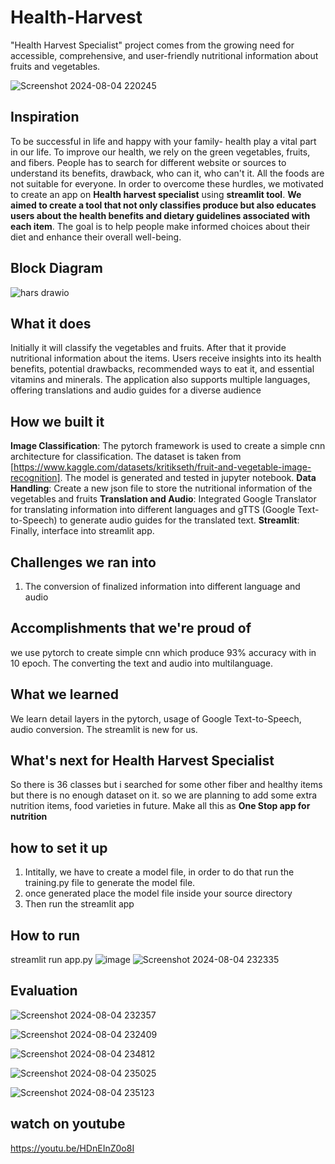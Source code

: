 # Health-Harvest
"Health Harvest Specialist" project comes from the growing need for accessible, comprehensive, and user-friendly nutritional information about fruits and vegetables.

![Screenshot 2024-08-04 220245](https://github.com/user-attachments/assets/1770d5bc-0e65-4e36-ae00-6df2988f63b1)

## Inspiration
To be successful in life and happy with your family- health play a vital part in our life. To improve our health, we rely on the green vegetables, fruits, and fibers. People has to search for different website or sources to understand its benefits, drawback, who can it, who can't it. All the foods are not suitable for everyone. In order to overcome these hurdles, we motivated to create an app on **Health harvest specialist** using **streamlit tool**. **We aimed to create a tool that not only classifies produce but also educates users about the health benefits and dietary guidelines associated with each item**. The goal is to help people make informed choices about their diet and enhance their overall well-being.
## Block Diagram
![hars drawio](https://github.com/user-attachments/assets/a413e299-998d-49c0-90f3-dbaa4e4d2486)

## What it does
Initially it will classify the vegetables and fruits. After that it provide nutritional information about the items.  Users receive insights into its health benefits, potential drawbacks, recommended ways to eat it, and essential vitamins and minerals. The application also supports multiple languages, offering translations and audio guides for a diverse audience
## How we built it
**Image Classification**: The pytorch framework is used to create a simple cnn architecture for classification. The dataset is taken from [https://www.kaggle.com/datasets/kritikseth/fruit-and-vegetable-image-recognition]. The model is generated and tested in jupyter notebook. 
**Data Handling**: Create a new json file to store the nutritional information of the vegetables and fruits
**Translation and Audio**: Integrated Google Translator for translating information into different languages and gTTS (Google Text-to-Speech) to generate audio guides for the translated text.
**Streamlit**: Finally, interface into streamlit app.
## Challenges we ran into
1. The conversion of finalized information into different language and audio
## Accomplishments that we're proud of
we use pytorch to create simple cnn which produce 93% accuracy with in 10 epoch. The converting the text and audio into multilanguage.
## What we learned
We learn detail layers in the pytorch, usage of Google Text-to-Speech, audio conversion. The streamlit is new for us.
## What's next for Health Harvest Specialist
So there is 36 classes but i searched for some other fiber and healthy items but there is no enough dataset on it. so we are planning to add some extra nutrition items, food varieties in future.  Make all this as **One Stop app for nutrition**
## how to set it up
1. Intitally, we have to create a model file, in order to do that run the training.py file to generate the model file.
2. once generated place the model file inside your source directory
3. Then run the streamlit app
## How to run
streamlit run app.py
![image](https://github.com/user-attachments/assets/a5d9db4e-5e2e-4cfb-a75e-e04c079aba99)
![Screenshot 2024-08-04 232335](https://github.com/user-attachments/assets/d6fa7722-44eb-4a8d-9ca0-6e3d7ba929ef)

## Evaluation

![Screenshot 2024-08-04 232357](https://github.com/user-attachments/assets/a7d96673-d77b-4220-88f6-d8cd0b784590)

![Screenshot 2024-08-04 232409](https://github.com/user-attachments/assets/add474b5-35c2-411a-b6d2-40d030b528a4)

![Screenshot 2024-08-04 234812](https://github.com/user-attachments/assets/63a711d3-f4c0-41b1-b335-2600bd59b040)


![Screenshot 2024-08-04 235025](https://github.com/user-attachments/assets/3b268eb5-0c2b-48af-8a22-0e59e7ba08c3)


![Screenshot 2024-08-04 235123](https://github.com/user-attachments/assets/0c679554-ee08-40e7-b6a9-c494a3b664b1)

## watch on youtube
https://youtu.be/HDnEInZ0o8I
